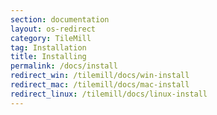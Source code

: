 ```yaml
---
section: documentation
layout: os-redirect
category: TileMill
tag: Installation
title: Installing
permalink: /docs/install
redirect_win: /tilemill/docs/win-install
redirect_mac: /tilemill/docs/mac-install
redirect_linux: /tilemill/docs/linux-install
---
```

